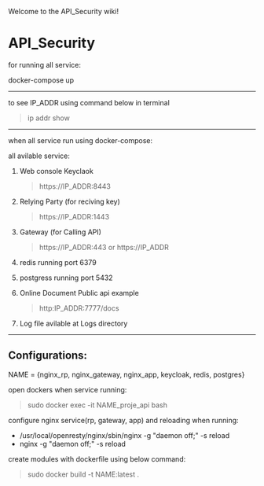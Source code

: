 Welcome to the API_Security wiki!
# API_Security

for running all service:

docker-compose up


***

to see IP_ADDR using command below in terminal
> ip addr show

***


when all service run using docker-compose:

all avilable service:

1. Web console Keyclaok
     >  https://IP_ADDR:8443

2. Relying Party (for reciving key)
     >  https://IP_ADDR:1443

3. Gateway (for Calling API)
     >  https://IP_ADDR:443  or https://IP_ADDR

4. redis running port 6379

5. postgress running port 5432

6. Online Document Public api example
     >  http:IP_ADDR:7777/docs

7. Log file avilable at Logs directory

***

## Configurations:
NAME = {nginx_rp, nginx_gateway, nginx_app, keycloak, redis, postgres}

open dockers when service running:
> sudo docker exec -it NAME_proje_api bash

configure nginx service(rp, gateway, app) and reloading when running:
* /usr/local/openresty/nginx/sbin/nginx -g "daemon off;" -s reload
* nginx -g "daemon off;" -s reload

create modules with dockerfile using below command:
> sudo docker build -t NAME:latest .
